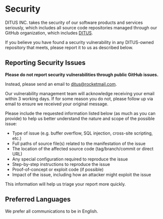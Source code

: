 # Security

DITUS INC. takes the security of our software products and services seriously, which includes all source code repositories managed through our GitHub organization, which includes [DITUS](https://github.com/ditus-software).

If you believe you have found a security vulnerability in any DITUS-owned repository that meets, please report it to us as described below.

## Reporting Security Issues

**Please do not report security vulnerabilities through public GitHub issues.**

Instead, please send an email to [ditus@rocketmail.com](mailto:ditus@rocketmail.com).

Our vulnerability management team will acknowledge receiving your email within 3 working days. If for some reason you do not, please follow up via email to ensure we received your original message.

Please include the requested information listed below (as much as you can provide) to help us better understand the nature and scope of the possible issue:

* Type of issue (e.g. buffer overflow, SQL injection, cross-site scripting, etc.)
* Full paths of source file(s) related to the manifestation of the issue
* The location of the affected source code (tag/branch/commit or direct URL)
* Any special configuration required to reproduce the issue
* Step-by-step instructions to reproduce the issue
* Proof-of-concept or exploit code (if possible)
* Impact of the issue, including how an attacker might exploit the issue

This information will help us triage your report more quickly.

## Preferred Languages

We prefer all communications to be in English.
